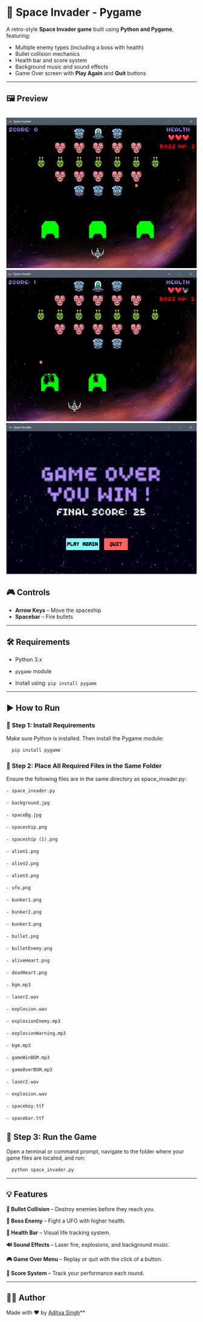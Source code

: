 # 🚀 Space Invader - Pygame

A retro-style **Space Invader game** built using **Python and Pygame**, featuring:
- Multiple enemy types (including a boss with health)
- Bullet collision mechanics
- Health bar and score system
- Background music and sound effects
- Game Over screen with **Play Again** and **Quit** buttons

---

## 🖼️ Preview

![Game Preview](preview1.png) 
![Game Preview](preview2.png)
![Game Preview](preview3.png)
---

## 🎮 Controls

- **Arrow Keys** – Move the spaceship
- **Spacebar** – Fire bullets

---

## 🛠️ Requirements

- Python 3.x
- `pygame` module

- Install using:
`pip install pygame`

---
## ▶️ How to Run

### 🔹 Step 1: Install Requirements  
Make sure Python is installed. Then install the Pygame module:

```bash
  pip install pygame
```
### 🔹 Step 2: Place All Required Files in the Same Folder
Ensure the following files are in the same directory as space_invader.py:
```
- space_invader.py

- background.jpg

- spaceBg.jpg

- spaceship.png

- spaceship (1).png

- alien1.png

- alien2.png

- alien3.png

- ufo.png

- bunker1.png

- bunker2.png

- bunker3.png

- bullet.png

- bulletEnemy.png

- aliveHeart.png

- deadHeart.png

- bgm.mp3

- laser2.wav

- explosion.wav

- explosionEnemy.mp3

- explosionWarning.mp3

- bgm.mp3

- gameWinBGM.mp3

- gameOverBGM.mp3

- laser2.wav

- explosion.wav

- spaceboy.ttf

- spacebar.ttf
```

## 🔹 Step 3: Run the Game

Open a terminal or command prompt, navigate to the folder where your game files are located, and run:

```bash
  python space_invader.py
```
---

## 💡 Features
**🎯 Bullet Collision** – Destroy enemies before they reach you.

**🧠 Boss Enemy** – Fight a UFO with higher health.

**💓 Health Bar** – Visual life tracking system.

**🔊 Sound Effects** – Laser fire, explosions, and background music.

**🎮 Game Over Menu** – Replay or quit with the click of a button.

**💾 Score System** – Track your performance each round.

---

## 👨‍💻 Author

Made with ❤️ by [Aditya Singh](https://github.com/adityas-28)**
